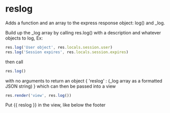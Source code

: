 # reslog

Adds a function and an array to the express response object: log() and _log.

Build up the _log array by calling res.log() with a description and whatever objects to log, Ex:

```javascript
res.log('User object', res.locals.session.user)
res.log('Session expires', res.locals.session.expires)
```

then call 

```javascript
res.log() 
```

with no arguments to return an object { 'reslog' : (_log array as a formatted JSON string) } which can then be passed into a view

```javascript
res.render('view', res.log())
```

Put {{ reslog }} in the view, like below the footer
